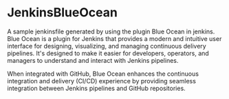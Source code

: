 # JenkinsBlueOcean
A sample jenkinsfile generated by using the plugin Blue Ocean in jenkins.
Blue Ocean is a plugin for Jenkins that provides a modern and intuitive user interface for designing, visualizing, and managing continuous delivery pipelines. It's designed to make it easier for developers, operators, and managers to understand and interact with Jenkins pipelines.

When integrated with GitHub, Blue Ocean enhances the continuous integration and delivery (CI/CD) experience by providing seamless integration between Jenkins pipelines and GitHub repositories.
